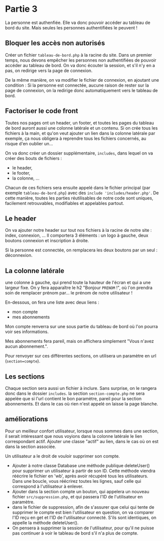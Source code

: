 # Partie 3
La personne est authenfiée. Elle va donc pouvoir accéder au tableau de bord du site.
Mais seules les personnes authentifiées le peuvent !

## Bloquer les accès non autorisés
Créer un fichier `tableau-de-bord.php` à la racine du site.
Dans un premier temps, nous devons empêcher les personnes non authentifiées de pouvoir accéder au tableau de bord. On va donc écouter la session, et s'il n'y en a pas, on redirige vers la page de connexion.

De la même manière, on va modifier le fichier de connexion, en ajoutant une condition :
Si la personne est connectée, aucune raison de rester sur la page de connexion, on la redirige donc automatiquement vers le tableau de bord.

## Factoriser le code front
Toutes nos pages ont un header, un footer, et toutes les pages du tableau de bord auront aussi une colonne latérale et un contenu. Si on crée tous les fichiers à la main, et qu'on veut ajouter un lien dans la colonne latérale par exemple, ça nous obligera à reprendre tous les fichiers concernés, au risque d'en oublier un...

On va donc créer un dossier supplémentaire, `includes`, dans lequel on va créer des bouts de fichiers :
- le header,
- le footer,
- la colonne, ...

Chacun de ces fichiers sera ensuite appelé dans le fichier principal (par exemple `tableau-de-bord.php`) avec des `include 'includes/header.php'`.
De cette manière, toutes les parties réutilisables de notre code sont uniques, facilement retrouvables, modifiables et appelables partout.

## Le header
On va ajouter notre header sur tout nos fichiers à la racine de notre site : index, connexion, ... Il comportera 3 éléments : un logo à gauche, deux boutons connexion et inscription à droite.

Si la personne est connectée, on remplacera les deux boutons par un seul : déconnexion.

## La colonne latérale
une colonne à gauche, qui prend toute la hauteur de l'écran et qui a une largeur fixe.
On y fera apparaître le h2 "Bonjour `PRENOM` !", où l'on prendra soin de remplacer prénom par... le prénom de notre utilisateur !

En-dessous, on fera une liste avec deux liens :
- mon compte
- mes abonnements

Mon compte renverra sur une sous partie du tableau de bord où l'on pourra voir ses informations.

Mes abonnements fera pareil, mais on affichera simplement "Vous n'avez aucun abonnement.".

Pour renvoyer sur ces différentes sections, on utilisera un paramètre en url (`section=compte`).

## Les sections
Chaque section sera aussi un fichier à inclure. Sans surprise, on le rangera donc dans le dossier `includes`. la section `section-compte.php` ne sera appelée que si l'url contient le bon paramètre, pareil pour la section abonnements. Et dans le cas où rien n'est appelé on laisse la page blanche.

## améliorations
Pour un meilleur confort utilisateur, lorsque nous sommes dans une section, il serait intéressant que nous voyions dans la colonne latérale le lien correspondant actif. Ajouter une classe "actif" au lien, dans le cas où on est dans la section associée.

Un utilisateur a le droit de vouloir supprimer son compte.
- Ajouter à notre classe Database une méthode publique deleteUser() pour supprimer un utilisateur à partir de son ID. Cette méthode viendra réécrire le fichier en 'wb', après avoir récupéré tous les utilisateurs. Dans une boucle, vous réécrirez toutes les lignes, sauf celle qui correspond à l'utilisateur à enlever.
- Ajouter dans la section compte un bouton, qui appelera un nouveau fichier `src/suppression.php`, et qui passera l'ID de l'utilisateur en paramètre.
- dans le fichier de suppression, afin de s'assurer que celui qui tente de supprimer le compte est bien l'utilisateur en question, on va comparer l'ID reçu en get et l'ID de l'utilisateur connecté. S'ils sont identiques, on appelle la méthode deleteUser().
- On pensera à supprimer la session de l'utilisateur, pour qu'il ne puisse pas continuer à voir le tableau de bord s'il n'a plus de compte.
